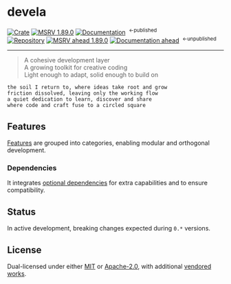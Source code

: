 # devela

[![Crate](https://img.shields.io/crates/v/devela.svg)](https://crates.io/crates/devela)
[![MSRV 1.89.0](https://flat.badgen.net/badge/MSRV/1.89.0/purple)](https://releases.rs/docs/1.89.0/)
[![Documentation](https://flat.badgen.net/badge/docs/250815/green)](https://andamira.github.io/devela/latest/devela/)
&nbsp;<sup>←published</sup>
<br/>
[![Repository](https://flat.badgen.net/badge/github/v0.25.0/blue?icon=git)](https://github.com/andamira/devela)
[![MSRV ahead 1.89.0](https://flat.badgen.net/badge/MSRV/1.89.0/blue)](https://releases.rs/docs/1.89.0/)
[![Documentation ahead](https://flat.badgen.net/badge/docs/250815/blue)](https://andamira.github.io/devela/unpublished/devela/)
&nbsp;<sup>←unpublished</sup>

---

> A cohesive development layer<br/>
> A growing toolkit for creative coding<br/>
> Light enough to adapt, solid enough to build on<br/>
```poetry
the soil I return to, where ideas take root and grow
friction dissolved, leaving only the working flow
a quiet dedication to learn, discover and share
where code and craft fuse to a circled square
```

## Features
[Features] are grouped into categories, enabling modular and orthogonal development.

[Features]: https://docs.rs/devela/latest/devela/_info/features/index.html
[Features]: https://andamira.github.io/devela/latest/devela/_info/features/index.html


### Dependencies
It integrates [optional dependencies] for extra capabilities and to ensure compatibility.

[optional dependencies]: https://docs.rs/devela/latest/devela/_dep/index.html
[optional dependencies]: https://andamira.github.io/devela/latest/devela/_dep/index.html


## Status
In active development, breaking changes expected during `0.*` versions.


## License
Dual-licensed under either [MIT](LICENSE-MIT) or [Apache-2.0](LICENSE-APACHE),
with additional [vendored works](docs/vendored.md).

